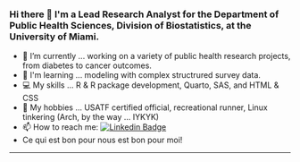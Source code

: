 ### Hi there 👋 I'm a Lead Research Analyst for the Department of Public Health Sciences, Division of Biostatistics, at the University of Miami.

- 🔭 I’m currently ... working on a variety of public health research projects, from diabetes to cancer outcomes.
- 🌱 I'm learning ... modeling with complex structrured survey data.
- 💻 My skills ... R & R package development, Quarto, SAS, and HTML & CSS
- 🤍 My hobbies ... USATF certified official, recreational runner, Linux tinkering (Arch, by the way ... IYKYK) 
- 📫 How to reach me: [![Linkedin Badge](https://img.shields.io/badge/-kyleGrealis-blue?style=flat&logo=Linkedin&logoColor=white)]([your-linkedin-url](https://www.linkedin.com/in/kyle-grealis-044030180/))
- Ce qui est bon pour nous est bon pour moi!

<hr>

